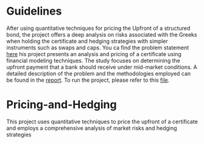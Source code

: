 # Guidelines
After using quantitative techniques for pricing the Upfront of a structured bond, the project offers a deep analysis on risks associated with the Greeks when holding the certificate and hedging strategies with simpler instruments such as swaps and caps. You ca find the problem statement [here]()
his project presents an analysis and pricing of a certificate using financial modeling techniques. The study focuses on determining the upfront payment that a bank should receive under mid-market conditions. A detailed description of the problem and the methodologies employed can be found in the [report](https://github.com/alehowe/Certificate-Pricing/blob/main/Certificate_Pricing_HoweAlessandroJohn.pdf).
To run the project, please refer to this [file](https://github.com/alehowe/Certificate-Pricing/blob/main/Run_PricingProject.m).

# Pricing-and-Hedging
This project uses quantitative techniques to price the upfront of a certificate and employs a comprehensive analysis of market risks and hedging strategies
